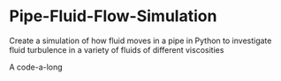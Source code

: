# Pipe-Fluid-Flow-Simulation
Create a simulation of how fluid moves in a pipe in Python to investigate fluid turbulence in a variety of fluids of different viscosities 

A code-a-long
